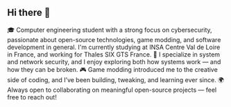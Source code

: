 ## Hi there 👋

<!--
**Maxxavec2x/Maxxavec2x** is a ✨ _special_ ✨ repository because its `README.md` (this file) appears on your GitHub profile.

Here are some ideas to get you started:

- 🔭 I’m currently working on ...
- 🌱 I’m currently learning ...
- 👯 I’m looking to collaborate on ...
- 🤔 I’m looking for help with ...
- 💬 Ask me about ...
- 📫 How to reach me: ...
- 😄 Pronouns: ...
- ⚡ Fun fact: ...
-->
🎓 Computer engineering student with a strong focus on cybersecurity, passionate about open-source technologies, game modding, and software development in general. I'm currently studying at INSA Centre Val de Loire in France, and working for Thales SIX GTS France.
🔐 I specialize in system and network security, and I enjoy exploring both how systems work — and how they can be broken.
🎮 Game modding introduced me to the creative side of coding, and I’ve been building, tweaking, and learning ever since.
🌍 Always open to collaborating on meaningful open-source projects — feel free to reach out!
